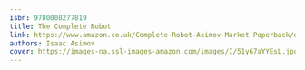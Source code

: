 ```yaml
---
isbn: 9780008277819
title: The Complete Robot
link: https://www.amazon.co.uk/Complete-Robot-Asimov-Market-Paperback/dp/B00M0DGMTI
authors: Isaac Asimov
cover: https://images-na.ssl-images-amazon.com/images/I/51y67aYYEsL.jpg
---
```

